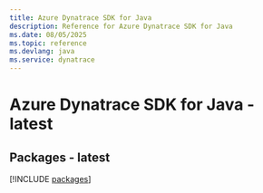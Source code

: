 ```yaml
---
title: Azure Dynatrace SDK for Java
description: Reference for Azure Dynatrace SDK for Java
ms.date: 08/05/2025
ms.topic: reference
ms.devlang: java
ms.service: dynatrace
---
```

# Azure Dynatrace SDK for Java - latest
## Packages - latest
[!INCLUDE [packages](dynatrace-index.md)]